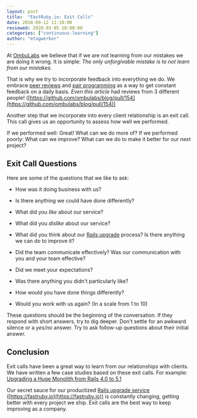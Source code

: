 ```yaml
---
layout: post
title:  "FastRuby.io: Exit Calls"
date: 2018-09-12 11:10:00
reviewed: 2020-03-05 10:00:00
categories: ["continuous-learning"]
author: "etagwerker"
---
```


At [OmbuLabs](https://www.ombulabs.com) we believe that if we are not learning from our mistakes we are
doing it wrong. It is simple: *The only unforgivable mistake is to not learn
from our mistakes.*

That is why we try to incorporate feedback into everything we do. We
embrace [peer reviews](https://www.slideshare.net/ombulabs/peer-reviews-44220969) and
[pair programming](https://www.ombulabs.com/blog/agile/pair-programming/joys-and-woes-of-pair-programming.html)
as a way to get constant feedback on a daily basis. _Even this article_ had reviews
from 3 different people! ([https://github.com/ombulabs/blog/pull/154](https://github.com/ombulabs/blog/pull/154))

Another step that we incorporate into every client relationship is an exit
call. This call gives us an opportunity to assess how well we performed.

If we performed well: Great! What can we do more of? If we performed poorly: What
can we improve? What can we do to make it better for our next project?

<!--more-->

## Exit Call Questions

Here are some of the questions that we like to ask:

- How was it doing business with us?

- Is there anything we could have done differently?

- What did you _like_ about our service?

- What did you _dislike_ about our service?

- What did you think about our [Rails upgrade](https://www.ombulabs.com/blog/tags/upgrades) process?
Is there anything we can do to improve it?

- Did the team communicate effectively? Was our communication with you and your team effective?

- Did we meet your expectations?

- Was there anything you didn't particularly like?

- How would you have done things differently?

- Would you work with us again? (In a scale from 1 to 10)

These questions should be the beginning of the conversation. If they respond with
short answers, try to dig deeper. Don't settle for an awkward silence or a _yes/no_
answer. Try to ask follow-up questions about their initial answer.

## Conclusion

Exit calls have been a great way to learn from our relationships with clients.
We have written a few case studies based on these exit calls. For example:
[Upgrading a Huge Monolith from Rails 4.0 to 5.1](https://www.ombulabs.com/blog/rails/upgrades/case-study/upgrading-a-monolith.html)

Our secret sauce for our productized [Rails upgrade service](https://fastruby.io) ([https://fastruby.io](https://fastruby.io))
is constantly changing, getting better with every project we ship. Exit calls are
the best way to keep improving as a company.
